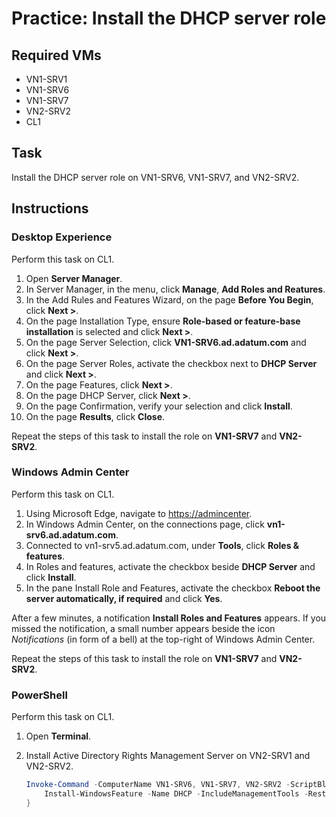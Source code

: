# Practice: Install the DHCP server role

## Required VMs

* VN1-SRV1
* VN1-SRV6
* VN1-SRV7
* VN2-SRV2
* CL1

## Task

Install the DHCP server role on VN1-SRV6, VN1-SRV7, and VN2-SRV2.

## Instructions

### Desktop Experience

Perform this task on CL1.

1. Open **Server Manager**.
1. In Server Manager, in the menu, click **Manage**, **Add Roles and Reatures**.
1. In the Add Rules and Features Wizard, on the page **Before You Begin**, click **Next >**.
1. On the page Installation Type, ensure **Role-based or feature-base installation** is selected and click **Next >**.
1. On the page Server Selection, click **VN1-SRV6.ad.adatum.com** and click **Next >**.
1. On the page Server Roles, activate the checkbox next to **DHCP Server** and click **Next >**.
1. On the page Features, click **Next >**.
1. On the page DHCP Server, click **Next >**.
1. On the page Confirmation, verify your selection and click **Install**.
1. On the page **Results**, click **Close**.

Repeat the steps of this task to install the role on **VN1-SRV7** and **VN2-SRV2**.

### Windows Admin Center

Perform this task on CL1.

1. Using Microsoft Edge, navigate to <https://admincenter>.
1. In Windows Admin Center, on the connections page, click **vn1-srv6.ad.adatum.com**.
1. Connected to vn1-srv5.ad.adatum.com, under **Tools**, click **Roles & features**.
1. In Roles and features, activate the checkbox beside **DHCP Server** and click **Install**.
1. In the pane Install Role and Features, activate the checkbox **Reboot the server automatically, if required** and click **Yes**.

After a few minutes, a notification **Install Roles and Features** appears. If you missed the notification, a small number appears beside the icon *Notifications* (in form of a bell) at the top-right of Windows Admin Center.

Repeat the steps of this task to install the role on **VN1-SRV7** and **VN2-SRV2**.

### PowerShell

Perform this task on CL1.

1. Open **Terminal**.
1. Install Active Directory Rights Management Server on VN2-SRV1 and VN2-SRV2.

    ````powershell
    Invoke-Command -ComputerName VN1-SRV6, VN1-SRV7, VN2-SRV2 -ScriptBlock {
        Install-WindowsFeature -Name DHCP -IncludeManagementTools -Restart 
    }
    ````

